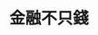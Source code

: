---
title: 金融不只錢
description: 雖然認識金融工具不一定會有錢，但想要有錢至少要認識金融工具。你不一定要專精，但至少要認識。
image: cover.png

# Badge style
style:
    background: 
    color: 
---